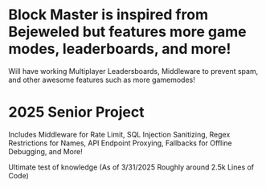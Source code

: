 # Block Master is inspired from Bejeweled but features more game modes, leaderboards, and more!

Will have working Multiplayer Leadersboards, Middleware to prevent spam, and other awesome features such as more gamemodes!

# 2025 Senior Project

Includes Middleware for Rate Limit, SQL Injection Sanitizing, Regex Restrictions for Names, API Endpoint Proxying, Fallbacks for Offline Debugging, and More!

Ultimate test of knowledge (As of 3/31/2025 Roughly around 2.5k Lines of Code)